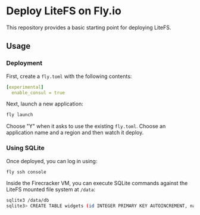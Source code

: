 Deploy LiteFS on Fly.io
=======================

This repository provides a basic starting point for deploying LiteFS.


## Usage

### Deployment

First, create a `fly.toml` with the following contents:

```yml
[experimental]
  enable_consul = true
```

Next, launch a new application:

```sh
fly launch
```

Choose "Y" when it asks to use the existing `fly.toml`. Choose an application
name and a region and then watch it deploy.


### Using SQLite

Once deployed, you can log in using:

```sh
fly ssh console
```

Inside the Firecracker VM, you can execute SQLite commands against the
LiteFS mounted file system at `/data`:

```sh
sqlite3 /data/db
sqlite3> CREATE TABLE widgets (id INTEGER PRIMARY KEY AUTOINCREMENT, name TEXT);
```
